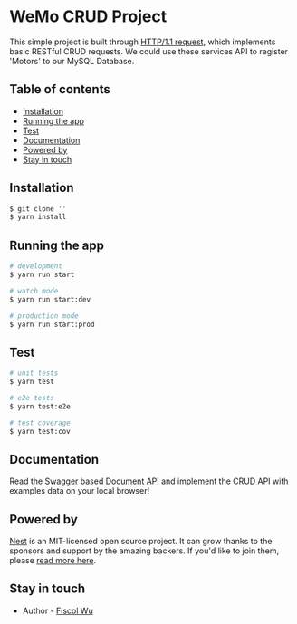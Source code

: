 # WeMo CRUD Project

This simple project is built through [HTTP/1.1 request](https://www.w3.org/Protocols/rfc2616/rfc2616-sec5.html), which implements basic RESTful CRUD requests. We could use these services API to register 'Motors' to our MySQL Database.

## Table of contents
* [Installation](#installation)
* [Running the app](#running-the-app)
* [Test](#test)
* [Documentation](#documentation)
* [Powered by](#powered-by)
* [Stay in touch](#stay-in-touch)

## Installation

```bash
$ git clone ''
$ yarn install
```

## Running the app

```bash
# development
$ yarn run start

# watch mode
$ yarn run start:dev

# production mode
$ yarn run start:prod
```

## Test

```bash
# unit tests
$ yarn test

# e2e tests
$ yarn test:e2e

# test coverage
$ yarn test:cov
```

## Documentation

Read the [Swagger](http://swagger.io) based [Document API](http://localhost:3000/api) and implement the CRUD API with examples data on your local browser!

## Powered by

[Nest](https://docs.nestjs.com/) is an MIT-licensed open source project. It can grow thanks to the sponsors and support by the amazing backers. If you'd like to join them, please [read more here](https://docs.nestjs.com/support).

## Stay in touch

- Author - [Fiscol Wu](https://github.com/fiscol)
